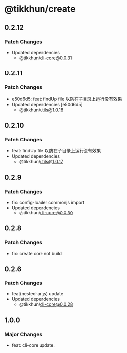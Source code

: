 # @tikkhun/create

## 0.2.12

### Patch Changes

- Updated dependencies
  - @tikkhun/cli-core@0.0.31

## 0.2.11

### Patch Changes

- e50d6d5: feat: findUp file 以防在子目录上运行没有效果
- Updated dependencies [e50d6d5]
  - @tikkhun/utils@1.0.18

## 0.2.10

### Patch Changes

- feat: findUp file 以防在子目录上运行没有效果
- Updated dependencies
  - @tikkhun/utils@1.0.17

## 0.2.9

### Patch Changes

- fix: config-loader commonjs import
- Updated dependencies
  - @tikkhun/cli-core@0.0.30

## 0.2.8

### Patch Changes

- fix: create core not build

## 0.2.6

### Patch Changes

- feat(nested-args) update
- Updated dependencies
  - @tikkhun/cli-core@0.0.28

## 1.0.0

### Major Changes

- feat: cli-core update.
